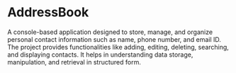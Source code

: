 # AddressBook
A console-based application designed to store, manage, and organize personal contact
information such as name, phone number, and email ID. The project provides
functionalities like adding, editing, deleting, searching, and displaying contacts. It helps
in understanding data storage, manipulation, and retrieval in structured form.
